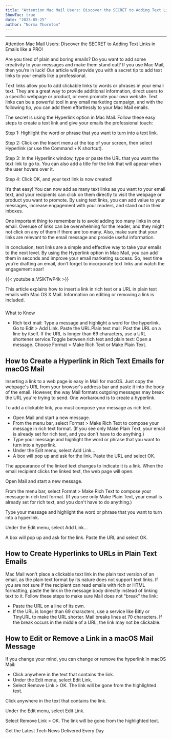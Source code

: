 ```yaml
---
title: "Attention Mac Mail Users: Discover the SECRET to Adding Text Links in Emails like a PRO!"
ShowToc: true 
date: "2023-05-25"
author: "Norma Thornton"
---
```

*****
Attention Mac Mail Users: Discover the SECRET to Adding Text Links in Emails like a PRO!

Are you tired of plain and boring emails? Do you want to add some creativity to your messages and make them stand out? If you use Mac Mail, then you’re in luck! Our article will provide you with a secret tip to add text links to your emails like a professional.

Text links allow you to add clickable links to words or phrases in your email text. They are a great way to provide additional information, direct users to a specific webpage or product, or even promote your own website. Text links can be a powerful tool in any email marketing campaign, and with the following tip, you can add them effortlessly to your Mac Mail emails.

The secret is using the Hyperlink option in Mac Mail. Follow these easy steps to create a text link and give your emails the professional touch:

Step 1: Highlight the word or phrase that you want to turn into a text link.

Step 2: Click on the Insert menu at the top of your screen, then select Hyperlink (or use the Command + K shortcut).

Step 3: In the Hyperlink window, type or paste the URL that you want the text link to go to. You can also add a title for the link that will appear when the user hovers over it.

Step 4: Click OK, and your text link is now created!

It’s that easy! You can now add as many text links as you want to your email text, and your recipients can click on them directly to visit the webpage or product you want to promote. By using text links, you can add value to your messages, increase engagement with your readers, and stand out in their inboxes.

One important thing to remember is to avoid adding too many links in one email. Overuse of links can be overwhelming for the reader, and they might not click on any of them if there are too many. Also, make sure that your links are relevant to the email message and provide useful information.

In conclusion, text links are a simple and effective way to take your emails to the next level. By using the Hyperlink option in Mac Mail, you can add them in seconds and improve your email marketing success. So, next time you’re drafting an email, don’t forget to incorporate text links and watch the engagement soar!

{{< youtube a_VSlKTwP4k >}} 




This article explains how to insert a link in rich text or a URL in plain text emails with Mac OS X Mail. Information on editing or removing a link is included.

 
### 
What to Know
 
- Rich text mail: Type a message and highlight a word for the hyperlink. Go to Edit > Add Link. Paste the URL.Plain text mail: Post the URL on a line by itself. If the URL is longer than 69 characters, use a URL shortener service.Toggle between rich text and plain text: Open a message. Choose Format > Make Rich Text or Make Plain Text.

 
##   How to Create a Hyperlink in Rich Text Emails for macOS Mail  
 

Inserting a link to a web page is easy in Mail for macOS. Just copy the webpage's URL from your browser's address bar and paste it into the body of the email. However, the way Mail formats outgoing messages may break the URL you're trying to send. One workaround is to create a hyperlink.

 

To add a clickable link, you must compose your message as rich text.

 
- Open Mail and start a new message.
 - From the menu bar, select Format > Make Rich Text to compose your message in rich text format. (If you see only Make Plain Text, your email is already set for rich text, and you don't have to do anything.)
 - Type your message and highlight the word or phrase that you want to turn into a hyperlink.
 - Under the Edit menu, select Add Link...
 - A box will pop up and ask for the link. Paste the URL and select OK.

 

The appearance of the linked text changes to indicate it is a link. When the email recipient clicks the linked text, the web page will open.

 

Open Mail and start a new message.

 

From the menu bar, select Format > Make Rich Text to compose your message in rich text format. (If you see only Make Plain Text, your email is already set for rich text, and you don't have to do anything.)

 

Type your message and highlight the word or phrase that you want to turn into a hyperlink.

 

Under the Edit menu, select Add Link...

 

A box will pop up and ask for the link. Paste the URL and select OK.

 
##   How to Create Hyperlinks to URLs in Plain Text Emails  
 

Mac Mail won't place a clickable text link in the plain text version of an email, as the plain text format by its nature does not support text links. If you are not sure if the recipient can read emails with rich or HTML formatting, paste the link in the message body directly instead of linking text to it. Follow these steps to make sure Mail does not "break" the link:

 
- Paste the URL on a line of its own.
 - If the URL is longer than 69 characters, use a service like Bitly or TinyURL to make the URL shorter. Mail breaks lines at 70 characters. If the break occurs in the middle of a URL, the link may not be clickable.

 
##   How to Edit or Remove a Link in a macOS Mail Message  
 

If you change your mind, you can change or remove the hyperlink in macOS Mail:

 
- Click anywhere in the text that contains the link.
 - Under the Edit menu, select Edit Link.
 - Select Remove Link > OK. The link will be gone from the highlighted text.

 

Click anywhere in the text that contains the link.

 

Under the Edit menu, select Edit Link.

 

Select Remove Link > OK. The link will be gone from the highlighted text.

 

Get the Latest Tech News Delivered Every Day




